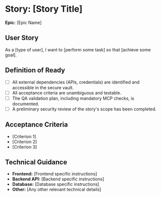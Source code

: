 # Story: [Story Title]

**Epic:** [Epic Name]

## User Story

As a [type of user], I want to [perform some task] so that [achieve some goal].

## Definition of Ready

- [ ] All external dependencies (APIs, credentials) are identified and accessible in the secure vault.
- [ ] All acceptance criteria are unambiguous and testable.
- [ ] The QA validation plan, including mandatory MCP checks, is documented.
- [ ] A preliminary security review of the story's scope has been completed.

## Acceptance Criteria

- [Criterion 1]
- [Criterion 2]
- [Criterion 3]

## Technical Guidance

- **Frontend:** [Frontend specific instructions]
- **Backend API:** [Backend specific instructions]
- **Database:** [Database specific instructions]
- **Other:** [Any other relevant technical details]
